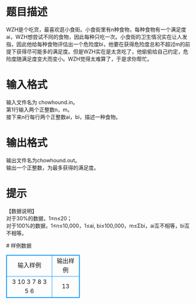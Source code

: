# 

 
 # 题目描述 
<p>
WZH是个吃货，最喜欢逛小食街。小食街里有n种食物，每种食物有一个满足度ai，WZH想尝试不同的食物，因此每种只吃一次。小食街的卫生情况实在让人发指，因此他给每种食物评估出一个危险度bi，他要在获得危险度总和不超过m的前提下获得尽可能多的满足度。但是WZH实在是太贪吃了，他偷偷给自己约定，危险度随满足度变大而变小。WZH觉得太难算了，于是求你帮忙。</p> 

 
 # 输入格式 
<p>
输入文件名为 chowhound.in。 <br>第1行输入两个正整数n，m。<br>接下来n行每行两个正整数ai，bi，描述一种食物。<br></p> 

 
 # 输出格式 
<p>
输出文件名为chowhound.out。 <br>输出一个正整数，为最多获得的满足度。<br></p> 

 
 # 提示 
<p>
【数据说明】<br>对于30%的数据，1≤n≤20；<br>对于100%的数据，1≤n≤10,000，1≤ai, bi≤100,000，m≤Σbi，ai互不相等，bi互不相等。<br></p> 
# 样例数据
<style>
        table,table tr th, table tr td { border:1px solid #0094ff; }
        table { width: 200px; min-height: 25px; line-height: 25px; text-align: center; border-collapse: collapse;}   
    </style>
<table>
	<tr>
		<td>输入样例</td>
		<td>输出样例</td>
	</tr>
<tr><td>3 10
3 7
8 3
5 6
</td><td>13</td></tr></table>
